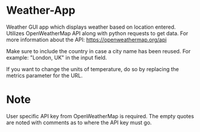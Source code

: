 # Weather-App
Weather GUI app which displays weather based on location entered. Utilizes OpenWeatherMap API along with python requests to get data. For more information about the API: https://openweathermap.org/api

Make sure to include the country in case a city name has been reused. For example: "London, UK" in the input field.

If you want to change the units of temperature, do so by replacing the metrics parameter for the URL.

# Note
User specific API key from OpenWeatherMap is required. The empty quotes are noted with comments as to where the API key must go.
